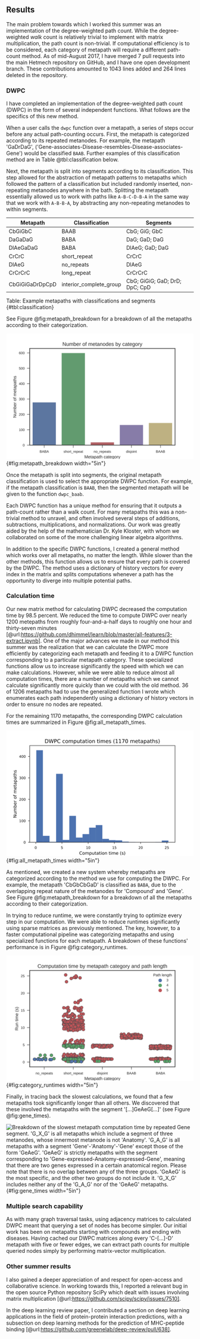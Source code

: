 ## Results

The main problem towards which I worked this summer was an implementation of the degree-weighted path count.
While the degree-weighted _walk_ count is relatively trivial to implement with matrix multiplication, the path count is non-trivial.
If computational efficiency is to be considered, each category of metapath will require a different path-count method.
As of mid-August 2017, I have merged 7 pull requests into the main Hetmech repository on GitHub, and I have one open development branch.
These contributions amounted to 1043 lines added and 264 lines deleted in the repository.

### DWPC

I have completed an implementation of the degree-weighted path count (DWPC) in the form of several independent functions.
What follows are the specifics of this new method.

When a user calls the `dwpc` function over a metapath, a series of steps occur before any actual path-counting occurs.
First, the metapath is categorized according to its repeated metanodes.
For example, the metapath 'GaDrDaG', ('Gene-associates-Disease-resembles-Disease-associates-Gene') would be classified `BAAB`.
Further examples of this classification method are in Table @tbl:classification below.

Next, the metapath is split into segments according to its classification.
This step allowed for the abstraction of metapath patterns to metapaths which followed the pattern of a classification but included randomly inserted, non-repeating metanodes anywhere in the bath.
Splitting the metapath essentially allowed us to work with paths like `A-B-C-D-B-A` in the same way that we work with `A-B-B-A`, by abstracting any non-repeating metanodes to within segments.

| Metapath | Classification | Segments |
| -------- | -------------- | -------- |
| CbGiGbC | BAAB | CbG; GiG; GbC |
| DaGaDaG | BABA | DaG; GaD; DaG |
| DlAeGaDaG | BABA | DlAeG; GaD; DaG |
| CrCrC | short_repeat | CrCrC |
| DlAeG | no_repeats | DlAeG |
| CrCrCrC | long_repeat | CrCrCrC |
| CbGiGiGaDrDpCpD | interior_complete_group | CbG; GiGiG; GaD; DrD; DpC; CpD |

Table: Example metapaths with classifications and segments {#tbl:classification}

See Figure @fig:metapath_breakdown for a breakdown of all the metapaths according to their categorization.

![1170 metapaths by categorization](images/metanodes_by_category.svg){#fig:metapath_breakdown width="5in"}

Once the metapath is split into segments, the original metapath classification is used to select the appropriate DWPC function.
For example, if the metapath classification is `BAAB`, then the segmented metapath will be given to the function `dwpc_baab`.

Each DWPC function has a unique method for ensuring that it outputs a path-count rather than a walk count.
For many metapaths this was a non-trivial method to unravel, and often involved several steps of additions, subtractions, multiplications, and normalizations.
Our work was greatly aided by the help of the mathematician Dr. Kyle Kloster, with whom we collaborated on some of the more challenging linear algebra algorithms.

In addition to the specific DWPC functions, I created a general method which works over all metapaths, no matter the length.
While slower than the other methods, this function allows us to ensure that every path is covered by the DWPC.
The method uses a dictionary of history vectors for every index in the matrix and splits computations whenever a path has the opportunity to diverge into multiple potential paths.

### Calculation time

Our new matrix method for calculating DWPC decreased the computation time by 98.5 percent.
We reduced the time to compute DWPC over nearly 1200 metepaths from roughly four-and-a-half days to roughly one hour and thirty-seven minutes [@url:https://github.com/dhimmel/learn/blob/master/all-features/3-extract.ipynb].
One of the major advances we made in our method this summer was the realization that we can calculate the DWPC more efficiently by categorizing each metapath and feeding it to a DWPC function corresponding to a particular metapath category.
These specialized functions allow us to increase significantly the speed with which we can make calculations.
However, while we were able to reduce almost all computation times, there are a number of metapaths which we cannot calculate significantly more quickly than we could with the old method.
36 of 1206 metapaths had to use the generalized function I wrote which enumerates each path independently using a dictionary of history vectors in order to ensure no nodes are repeated.

For the remaining 1170 metapaths, the corresponding DWPC calculation times are summarized in Figure @fig:all_metapath_times.

![Matrix method DWPC calculation times for each of 1170 metapaths](images/all_path_time.svg){#fig:all_metapath_times width="5in"}

As mentioned, we created a new system whereby metapaths are categorized according to the method we use for computing the DWPC.
For example, the metapath 'CbGbCbGaD' is classified as `BABA`, due to the overlapping repeat nature of the metanodes for 'Compound' and 'Gene'.
See Figure @fig:metapath_breakdown for a breakdown of all the metapaths according to their categorization.

In trying to reduce runtime, we were constantly trying to optimize every step in our computation.
We were able to reduce runtimes significantly using sparse matrices as previously mentioned.
The key, however, to a faster computational pipeline was categorizing metapaths and using specialized functions for each metapath.
A breakdown of these functions' performance is in Figure @fig:category_runtimes.

![DWPC calculation runtimes by metapath category and path length. In this context, path length indicates the number of edges in the path.](images/category_runtimes.svg){#fig:category_runtimes width="5in"}

Finally, in tracing back the slowest calculations, we found that a few metapaths took significantly longer than all others.
We discovered that these involved the metapaths with the segment '[...]GeAeG[...]' (see Figure  @fig:gene_times).

![Breakdown of the slowest metapath computation time by repeated Gene segment. 'G_X_G' is all metapaths which include a segment of three metanodes, whose innermost metanode is not 'Anatomy'. 'G_A_G' is all metapaths with a segment 'Gene'-'Anatomy'-'Gene' except those of the form 'GeAeG'. 'GeAeG' is strictly metapaths with the segment corresponding to 'Gene-expressed-Anatomy-expressed-Gene', meaning that there are two genes expressed in a certain anatomical region. Please note that there is no overlap between any of the three groups. 'GeAeG' is the most specific, and the other two groups do not include it. 'G_X_G' includes neither any of the 'G_A_G' nor of the 'GeAeG' metapaths.](images/gene_time_breakdown.svg){#fig:gene_times width="5in"}


### Multiple search capability

As with many graph traversal tasks, using adjacency matrices to calculated DWPC meant that querying a set of nodes has become simpler.
Our initial work has been on metapaths starting with compounds and ending with diseases.
Having cached our DWPC matrices along every 'C-[...]-D' metapath with five or fewer edges, we can extract path counts for multiple queried nodes simply by performing matrix-vector multiplication.

### Other summer results

I also gained a deeper appreciation of and respect for open-access and collaborative science.
In working towards this, I reported a relevant bug in the open source Python repository SciPy which dealt with issues involving matrix multiplication [@url:https://github.com/scipy/scipy/issues/7510].

In the deep learning review paper, I contributed a section on deep learning applications in the field of protein-protein interaction predictions, with a subsection on deep learning methods for the prediction of MHC-peptide binding [@url:https://github.com/greenelab/deep-review/pull/638].
